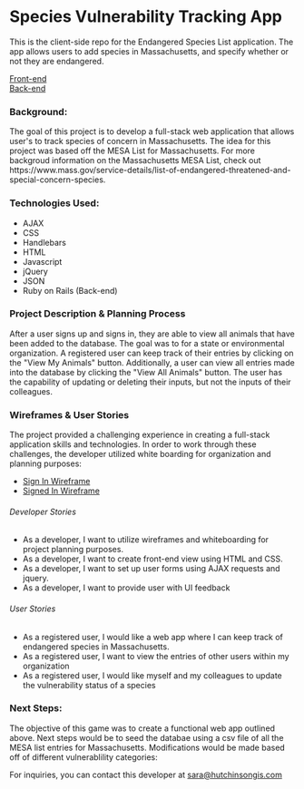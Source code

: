 <h1><b>Species Vulnerability Tracking App</b></h1>
<p> This is the client-side repo for the Endangered Species List application. The app allows users to add species in Massachusetts, and specify whether or not they are endangered.
<p><a href="https://sehutchinson7.github.io/mesa-list-client/">Front-end</a><br>
<a href="https://mesa-list-server.herokuapp.com/">Back-end</a><br>
<h3> Background: </h3>
<p> The goal of this project is to develop a full-stack web application that allows user's to track species of concern in Massachusetts. The idea for this project was based off the MESA List for Massachusetts. For more backgroud information on the Massachusetts MESA List, check out https://www.mass.gov/service-details/list-of-endangered-threatened-and-special-concern-species.
</p>
<h3> Technologies Used: </h3>
<ul>
  <li>AJAX</li>
  <li>CSS</li>
  <li>Handlebars</li>
  <li>HTML</li>
  <li>Javascript</li>
  <li>jQuery</li>
  <li>JSON</li>
  <li>Ruby on Rails (Back-end)</li>
</ul>
<h3> Project Description & Planning Process </h3>
<p> After a user signs up and signs in, they are able to view all animals that have been added to the database. The goal was to for a state or environmental organization.  A registered user can keep track of their entries by clicking on the "View My Animals" button. Additionally, a user can view all entries made into the database by clicking the "View All Animals" button. The user has the capability of updating or deleting their inputs, but not the inputs of their colleagues.
</p>
<h3> Wireframes & User Stories</h3>
<p> The project provided a challenging experience in creating a full-stack application skills and technologies. In order to work through these challenges, the developer utilized white boarding for organization and planning purposes:
<ul>
  <li><a href="https://imgur.com/iXwAk3Y">Sign In Wireframe </a></li>
  <li><a href="https://imgur.com/SZiFOHm">Signed In Wireframe </a></li>
</ul>
<h6>Developer Stories</h6>
<ul>
  <li>As a developer, I want to utilize wireframes and whiteboarding for project planning purposes.</li>
  <li>As a developer, I want to create front-end view using HTML and CSS.</li>
  <li>As a developer, I want to set up user forms using AJAX requests and jquery.</li>
  <li>As a developer, I want to provide user with UI feedback</li>
</ul>
<h6>User Stories</h6>
<ul>
  <li>As a registered user, I would like a web app where I can keep track of endangered species in Massachusetts.</li>
  <li>As a registered user, I want to view the entries of other users within my organization</li>
  <li>As a registered user, I would like myself and my colleagues to update the vulnerability status of a species</li>
</ul>
<h3> Next Steps: </h3>
<p> The objective of this game was to create a functional web app outlined above. Next steps would be to seed the databae using a csv file of all the MESA list entries for Massachusetts. Modifications would be made based off of different vulnerablility categories:

For inquiries, you can contact this developer at sara@hutchinsongis.com
